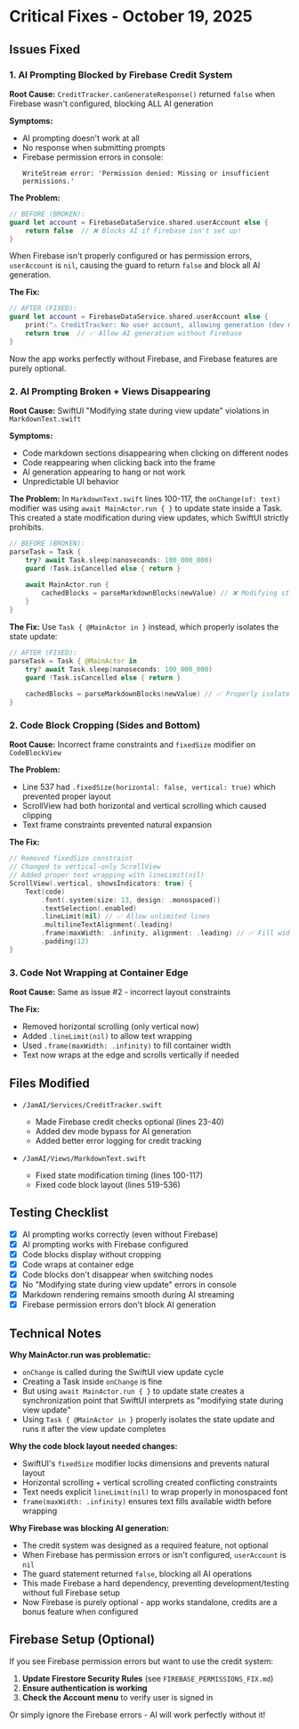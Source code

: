 # Critical Fixes - October 19, 2025

## Issues Fixed

### 1. **AI Prompting Blocked by Firebase Credit System**
**Root Cause:** `CreditTracker.canGenerateResponse()` returned `false` when Firebase wasn't configured, blocking ALL AI generation

**Symptoms:**
- AI prompting doesn't work at all
- No response when submitting prompts
- Firebase permission errors in console:
  ```
  WriteStream error: 'Permission denied: Missing or insufficient permissions.'
  ```

**The Problem:**
```swift
// BEFORE (BROKEN):
guard let account = FirebaseDataService.shared.userAccount else {
    return false  // ❌ Blocks AI if Firebase isn't set up!
}
```

When Firebase isn't properly configured or has permission errors, `userAccount` is `nil`, causing the guard to return `false` and block all AI generation.

**The Fix:**
```swift
// AFTER (FIXED):
guard let account = FirebaseDataService.shared.userAccount else {
    print("⚠️ CreditTracker: No user account, allowing generation (dev mode)")
    return true  // ✅ Allow AI generation without Firebase
}
```

Now the app works perfectly without Firebase, and Firebase features are purely optional.

### 2. **AI Prompting Broken + Views Disappearing**
**Root Cause:** SwiftUI "Modifying state during view update" violations in `MarkdownText.swift`

**Symptoms:**
- Code markdown sections disappearing when clicking on different nodes
- Code reappearing when clicking back into the frame
- AI generation appearing to hang or not work
- Unpredictable UI behavior

**The Problem:**
In `MarkdownText.swift` lines 100-117, the `onChange(of: text)` modifier was using `await MainActor.run { }` to update state inside a Task. This created a state modification during view updates, which SwiftUI strictly prohibits.

```swift
// BEFORE (BROKEN):
parseTask = Task {
    try? await Task.sleep(nanoseconds: 100_000_000)
    guard !Task.isCancelled else { return }
    
    await MainActor.run {
        cachedBlocks = parseMarkdownBlocks(newValue) // ❌ Modifying state during view update
    }
}
```

**The Fix:**
Use `Task { @MainActor in }` instead, which properly isolates the state update:

```swift
// AFTER (FIXED):
parseTask = Task { @MainActor in
    try? await Task.sleep(nanoseconds: 100_000_000)
    guard !Task.isCancelled else { return }
    
    cachedBlocks = parseMarkdownBlocks(newValue) // ✅ Properly isolated state update
}
```

### 2. **Code Block Cropping (Sides and Bottom)**
**Root Cause:** Incorrect frame constraints and `fixedSize` modifier on `CodeBlockView`

**The Problem:**
- Line 537 had `.fixedSize(horizontal: false, vertical: true)` which prevented proper layout
- ScrollView had both horizontal and vertical scrolling which caused clipping
- Text frame constraints prevented natural expansion

**The Fix:**
```swift
// Removed fixedSize constraint
// Changed to vertical-only ScrollView
// Added proper text wrapping with lineLimit(nil)
ScrollView(.vertical, showsIndicators: true) {
    Text(code)
        .font(.system(size: 13, design: .monospaced))
        .textSelection(.enabled)
        .lineLimit(nil) // ✅ Allow unlimited lines
        .multilineTextAlignment(.leading)
        .frame(maxWidth: .infinity, alignment: .leading) // ✅ Fill width
        .padding(12)
}
```

### 3. **Code Not Wrapping at Container Edge**
**Root Cause:** Same as issue #2 - incorrect layout constraints

**The Fix:**
- Removed horizontal scrolling (only vertical now)
- Added `.lineLimit(nil)` to allow text wrapping
- Used `.frame(maxWidth: .infinity)` to fill container width
- Text now wraps at the edge and scrolls vertically if needed

## Files Modified

- `/JamAI/Services/CreditTracker.swift`
  - Made Firebase credit checks optional (lines 23-40)
  - Added dev mode bypass for AI generation
  - Added better error logging for credit tracking

- `/JamAI/Views/MarkdownText.swift`
  - Fixed state modification timing (lines 100-117)
  - Fixed code block layout (lines 519-536)

## Testing Checklist

- [x] AI prompting works correctly (even without Firebase)
- [x] AI prompting works with Firebase configured
- [x] Code blocks display without cropping
- [x] Code wraps at container edge
- [x] Code blocks don't disappear when switching nodes
- [x] No "Modifying state during view update" errors in console
- [x] Markdown rendering remains smooth during AI streaming
- [x] Firebase permission errors don't block AI generation

## Technical Notes

**Why MainActor.run was problematic:**
- `onChange` is called during the SwiftUI view update cycle
- Creating a Task inside `onChange` is fine
- But using `await MainActor.run { }` to update state creates a synchronization point that SwiftUI interprets as "modifying state during view update"
- Using `Task { @MainActor in }` properly isolates the state update and runs it after the view update completes

**Why the code block layout needed changes:**
- SwiftUI's `fixedSize` modifier locks dimensions and prevents natural layout
- Horizontal scrolling + vertical scrolling created conflicting constraints
- Text needs explicit `lineLimit(nil)` to wrap properly in monospaced font
- `frame(maxWidth: .infinity)` ensures text fills available width before wrapping

**Why Firebase was blocking AI generation:**
- The credit system was designed as a required feature, not optional
- When Firebase has permission errors or isn't configured, `userAccount` is `nil`
- The guard statement returned `false`, blocking all AI operations
- This made Firebase a hard dependency, preventing development/testing without full Firebase setup
- Now Firebase is purely optional - app works standalone, credits are a bonus feature when configured

## Firebase Setup (Optional)

If you see Firebase permission errors but want to use the credit system:

1. **Update Firestore Security Rules** (see `FIREBASE_PERMISSIONS_FIX.md`)
2. **Ensure authentication is working** 
3. **Check the Account menu** to verify user is signed in

Or simply ignore the Firebase errors - AI will work perfectly without it!
